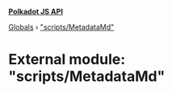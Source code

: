 **[Polkadot JS API](../README.md)**

[Globals](../globals.md) › ["scripts/MetadataMd"](_scripts_metadatamd_.md)

# External module: "scripts/MetadataMd"